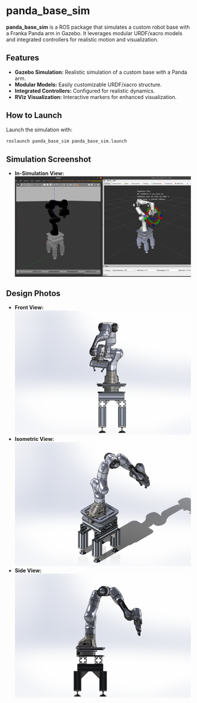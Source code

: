 # panda_base_sim

**panda_base_sim** is a ROS package that simulates a custom robot base with a Franka Panda arm in Gazebo. It leverages modular URDF/xacro models and integrated controllers for realistic motion and visualization.

## Features
- **Gazebo Simulation:** Realistic simulation of a custom base with a Panda arm.
- **Modular Models:** Easily customizable URDF/xacro structure.
- **Integrated Controllers:** Configured for realistic dynamics.
- **RViz Visualization:** Interactive markers for enhanced visualization.

## How to Launch
Launch the simulation with:
```bash
roslaunch panda_base_sim panda_base_sim.launch
```
## Simulation Screenshot
- **In-Simulation View:**  
  ![Simulation](simulation.png)

## Design Photos
- **Front View:**  
  ![Front View](front.png)
- **Isometric View:**  
  ![Isometric View](iso.png)
- **Side View:**  
  ![Side View](side.png)




